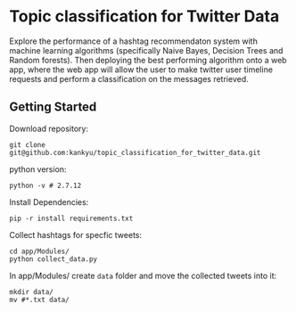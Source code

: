 # Topic classification for Twitter Data

<!--Hypothesis:-->
<!--Is it viable to build a recommendation hashtag system with machine learning algorithms-->

Explore the performance of a hashtag recommendaton system with machine learning algorithms (specifically Naive Bayes, Decision Trees and Random forests).
Then deploying the best performing algorithm onto a web app, where the web app will allow the user to make twitter user timeline requests and perform a classification on the messages retrieved.

## Getting Started
Download repository:
```
git clone git@github.com:kankyu/topic_classification_for_twitter_data.git
```

python version:
```
python -v # 2.7.12
```

Install Dependencies:
```
pip -r install requirements.txt
```

Collect hashtags for specfic tweets:
```
cd app/Modules/
python collect_data.py
```

In app/Modules/ create `data` folder and move the collected tweets into it:
```
mkdir data/
mv #*.txt data/
```


<!--Improvements that can be made-->
<!--Data engineering-->

